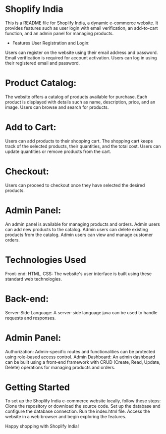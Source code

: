 # Shoplify India
This is a README file for Shoplify India, a dynamic e-commerce website. It provides features such as user login with email verification, an add-to-cart function, and an admin panel for managing products.

 - Features
User Registration and Login:

Users can register on the website using their email address and password.
Email verification is required for account activation.
Users can log in using their registered email and password.

# Product Catalog:
The website offers a catalog of products available for purchase.
Each product is displayed with details such as name, description, price, and an image.
Users can browse and search for products.

# Add to Cart:
Users can add products to their shopping cart.
The shopping cart keeps track of the selected products, their quantities, and the total cost.
Users can update quantities or remove products from the cart.

# Checkout:
Users can proceed to checkout once they have selected the desired products.

# Admin Panel:
An admin panel is available for managing products and orders.
Admin users can add new products to the catalog.
Admin users can delete existing products from the catalog.
Admin users can view and manage customer orders.

# Technologies Used
Front-end:
HTML, CSS: The website's user interface is built using these standard web technologies.

# Back-end:
Server-Side Language: A server-side language java can be used to handle requests and responses.

# Admin Panel:
Authorization: Admin-specific routes and functionalities can be protected using role-based access control.
Admin Dashboard: An admin dashboard can be built using a front-end framework with CRUD (Create, Read, Update, Delete) operations for managing products and orders.

# Getting Started
To set up the Shoplify India e-commerce website locally, follow these steps:
Clone the repository or download the source code.
Set up the database and configure the database connection.
Run the index.html file.
Access the website in a web browser and begin exploring the features.

Happy shopping with Shoplify India!
